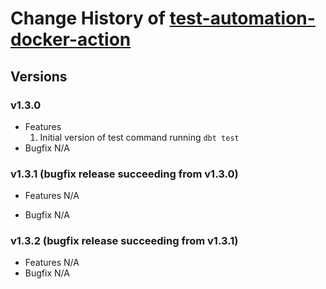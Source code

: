 # Change History of [test-automation-docker-action](action.yml)

## Versions
### v1.3.0
- Features
  1. Initial version of test command running `dbt test`
- Bugfix
N/A

### v1.3.1 (bugfix release succeeding from v1.3.0)
- Features
N/A

- Bugfix
N/A

### v1.3.2 (bugfix release succeeding from v1.3.1)
- Features
N/A
- Bugfix
N/A
